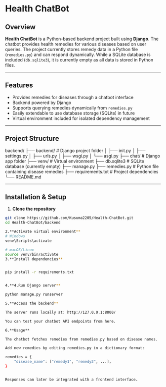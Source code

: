 # Health ChatBot

## Overview
**Health ChatBot** is a Python-based backend project built using **Django**. The chatbot provides health remedies for various diseases based on user queries. The project currently stores remedy data in a Python file (`remedies.py`) and can respond dynamically. While a SQLite database is included (`db.sqlite3`), it is currently empty as all data is stored in Python files.

---

## Features
- Provides remedies for diseases through a chatbot interface
- Backend powered by Django
- Supports querying remedies dynamically from `remedies.py`
- Easily extendable to use database storage (SQLite) in future
- Virtual environment included for isolated dependency management

---

## Project Structure
backend/
├── backend/ # Django project folder
│ ├── init.py
│ ├── settings.py
│ ├── urls.py
│ ├── wsgi.py
│ └── asgi.py
├── chat/ # Django app folder
├── venv/ # Virtual environment
├── db.sqlite3 # SQLite database (currently empty)
├── manage.py
├── remedies.py # Python file containing disease remedies
├── requirements.txt # Project dependencies
└── README.md

---

## Installation & Setup

1. **Clone the repository**
```bash
git clone https://github.com/Kusuma2205/Health-ChatBot.git
cd Health-ChatBot/backend

2.**Activate virtual environment**
# Windows
venv\Scripts\activate

# macOS/Linux
source venv/bin/activate
3.**Install dependencies**


pip install -r requirements.txt


4.**4.Run Django server**

python manage.py runserver

5.**Access the backend**

The server runs locally at: http://127.0.0.1:8000/

You can test your chatbot API endpoints from here.

6.**Usage**

The chatbot fetches remedies from remedies.py based on disease names.

Add new remedies by editing remedies.py in a dictionary format:

remedies = {
    "disease_name": ["remedy1", "remedy2", ...],
}


Responses can later be integrated with a frontend interface.